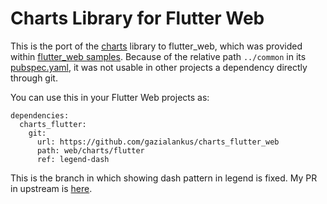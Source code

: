 # Charts Library for Flutter Web

This is the port of the [charts](https://github.com/google/charts) library to flutter_web, which was provided within [flutter_web samples](https://github.com/flutter/samples/tree/master/web/charts). Because of the relative path `../common` in its [pubspec.yaml](https://github.com/flutter/samples/blob/master/web/charts/flutter/pubspec.yaml#L18), it was not usable in other projects a dependency directly through git. 

You can use this in your Flutter Web projects as: 

```
dependencies: 
  charts_flutter:
    git:
      url: https://github.com/gazialankus/charts_flutter_web
      path: web/charts/flutter
      ref: legend-dash
```

This is the branch in which showing dash pattern in legend is fixed. My PR in upstream is [here](https://github.com/google/charts/pull/282). 
